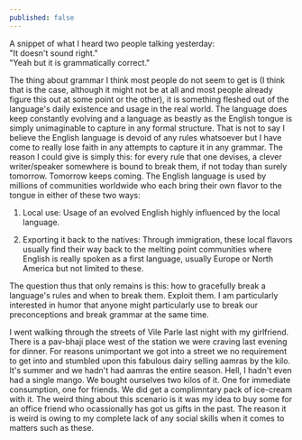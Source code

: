 ```yaml
---
published: false
---
```

A snippet of what I heard two people talking yesterday:  
"It doesn't sound right."  
"Yeah but it is grammatically correct."

The thing about grammar I think most people do not seem to get is (I think that is the case, although it might not be at all and most people already figure this out at some point or the other), it is something fleshed out of the language's daily existence and usage in the real world. The language does keep constantly evolving and a language as beastly as the English tongue is simply unimaginable to capture in any formal structure. That is not to say I believe the English language is devoid of any rules whatsoever but I have come to really lose faith in any attempts to capture it in any grammar. The reason I could give is simply this: for every rule that one devises, a clever writer/speaker somewhere is bound to break them, if not today than surely tomorrow. Tomorrow keeps coming. The English language is used by millions of communities worldwide who each bring their own flavor to the tongue in either of these two ways:

1. Local use: Usage of an evolved English highly influenced by the local language.

2. Exporting it back to the natives: Through immigration, these local flavors usually find their way back to the melting point communities where English is really spoken as a first language, usually Europe or North America but not limited to these.

The question thus that only remains is this: how to gracefully break a language's rules and when to break them. Exploit them. I am particularly interested in humor that anyone might particularly use to break our preconceptions and break grammar at the same time.

I went walking through the streets of Vile Parle last night with my girlfriend. There is a pav-bhaji place west of the station we were craving last evening for dinner. For reasons unimportant we got into a street we no requirement to get into and stumbled upon this fabulous dairy selling aamras by the kilo. It's summer and we hadn't had aamras the entire season. Hell, I hadn't even had a single mango. We bought ourselves two kilos of it. One for immediate consumption, one for friends. We did get a complimntary pack of ice-cream with it. The weird thing about this scenario is it was my idea to buy some for an office friend who ocassionally has got us gifts in the past. The reason it is weird is owing to my complete lack of any social skills when it comes to matters such as these.